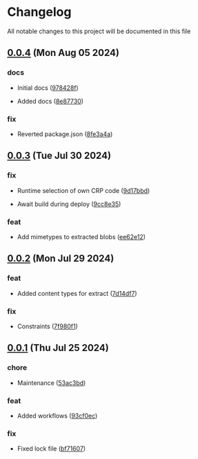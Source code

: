 
# Changelog

All notable changes to this project will be documented in this file


## [0.0.4](https://github.com/joostvdwsd/bicep-assets/compare/v0.0.3...v0.0.4) (Mon Aug 05 2024)

### docs

* Initial docs ([978428f](https://github.com/joostvdwsd/bicep-assets/commit/978428f98490fefa690d3b9a2e3c1608b6b02fbf))

* Added docs ([8e87730](https://github.com/joostvdwsd/bicep-assets/commit/8e877309c5197ab564d76ce14afad78db3616237))

### fix

* Reverted package.json ([8fe3a4a](https://github.com/joostvdwsd/bicep-assets/commit/8fe3a4ad4e6847e193c9c10ca42ed711f9849776))

## [0.0.3](https://github.com/joostvdwsd/bicep-assets/compare/v0.0.2...v0.0.3) (Tue Jul 30 2024)

### fix

* Runtime selection of own CRP code ([9d17bbd](https://github.com/joostvdwsd/bicep-assets/commit/9d17bbde98b8bea287867cfd1d9bb216f9af5995))

* Await build during deploy ([9cc8e35](https://github.com/joostvdwsd/bicep-assets/commit/9cc8e3530fe87a3d8dab89118d6c86d65cdb20f1))

### feat

* Add mimetypes to extracted blobs ([ee62e12](https://github.com/joostvdwsd/bicep-assets/commit/ee62e1280c29611e927132204d025bc014d9ca44))

## [0.0.2](https://github.com/joostvdwsd/bicep-assets/compare/v0.0.1...v0.0.2) (Mon Jul 29 2024)

### feat

* Added content types for extract ([7d14df7](https://github.com/joostvdwsd/bicep-assets/commit/7d14df7464950d09305dbb4b6bd6f46b2d6c4625))

### fix

* Constraints ([7f980f1](https://github.com/joostvdwsd/bicep-assets/commit/7f980f1ee22d9c675cc9ccc043d73e41cef1a442))

## [0.0.1](https://github.com/joostvdwsd/bicep-assets/compare/v0.0.0...v0.0.1) (Thu Jul 25 2024)

### chore

* Maintenance ([53ac3bd](https://github.com/joostvdwsd/bicep-assets/commit/53ac3bd4ae4a611fe1cbc8dd367d0c457c8cb1d2))

### feat

* Added workflows ([93cf0ec](https://github.com/joostvdwsd/bicep-assets/commit/93cf0ec8ed6c566888e1c9bf6bde5157060da2f0))

### fix

* Fixed lock file ([bf71607](https://github.com/joostvdwsd/bicep-assets/commit/bf71607656f6317db3824f8d279be61b3162e797))
